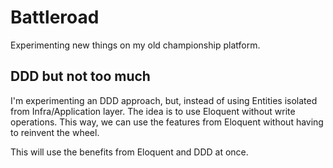 # Battleroad

Experimenting new things on my old championship platform.

## DDD but not too much
I'm experimenting an DDD approach, but, instead of using Entities isolated from Infra/Application layer.
The idea is to use Eloquent without write operations.
This way, we can use the features from Eloquent without having to reinvent the wheel.

This will use the benefits from Eloquent and DDD at once.
